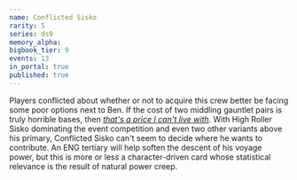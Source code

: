 ```yaml
---
name: Conflicted Sisko
rarity: 5
series: ds9
memory_alpha:
bigbook_tier: 9
events: 13
in_portal: true
published: true
---
```


Players conflicted about whether or not to acquire this crew better be facing some poor options next to Ben. If the cost of two middling gauntlet pairs is truly horrible bases, then [_that's a price I can't live with_](https://www.youtube.com/watch?v=K-YyL7X4CWw). With High Roller Sisko dominating the event competition and even two other variants above his primary, Conflicted Sisko can't seem to decide where he wants to contribute. An ENG tertiary will help soften the descent of his voyage power, but this is more or less a character-driven card whose statistical relevance is the result of natural power creep.
